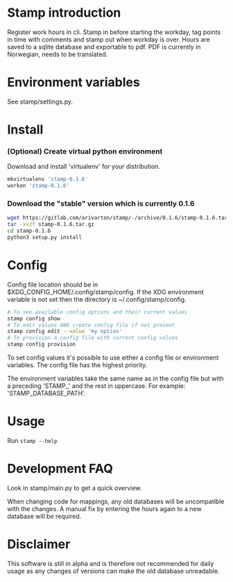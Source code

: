 # Stamp introduction
Register work hours in cli.
Stamp in before starting the workday, tag points in time with comments and stamp out when workday is over.
Hours are saved to a sqlite database and exportable to pdf.
PDF is currently in Norwegian, needs to be translated.


# Environment variables

See stamp/settings.py.


# Install
### (Optional) Create virtual python environment
Download and install 'virtualenv' for your distribution.

```bash
mkvirtualenv 'stamp-0.1.6'
workon 'stamp-0.1.6'
```

### Download the "stable" version which is currently 0.1.6

```bash
wget https://gitlab.com/arivarton/stamp/-/archive/0.1.6/stamp-0.1.6.tar.gz
tar -xvzf stamp-0.1.6.tar.gz
cd stamp-0.1.6
python3 setup.py install
```


# Config
Config file location should be in $XDG_CONFIG_HOME/.config/stamp/config. If the XDG environment variable is not set then the directory is ~/.config/stamp/config.

```bash
# To see available config options and their current values 
stamp config show
# To edit values AND create config file if not present
stamp config edit --value 'my option'
# To provision a config file with current config values
stamp config provision
```

To set config values it's possible to use either a config file or environment variables.
The config file has the highest priority.

The environment variables take the same name as in the config file but with a preceding 'STAMP_' and the rest in uppercase. For example: 'STAMP_DATABASE_PATH'.


# Usage
Run `stamp --help`


# Development FAQ
Look in stamp/main.py to get a quick overview.

When changing code for mappings, any old databases will be uncompatible with the changes. 
A manual fix by entering the hours again to a new database will be required.


# Disclaimer
This software is still in alpha and is therefore not recommended for daily usage as any changes of versions can make the old database unreadable.
